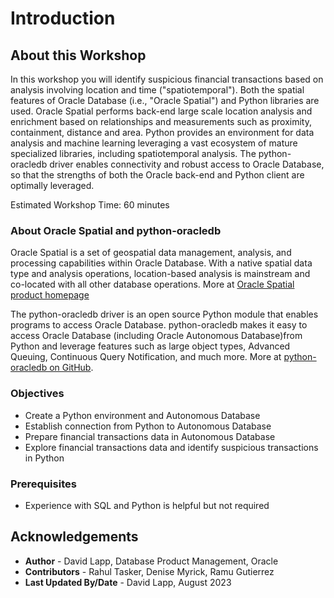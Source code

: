 # Introduction

## About this Workshop

In this workshop you will identify suspicious financial transactions based on analysis involving location and time ("spatiotemporal"). Both the spatial features of Oracle Database (i.e., "Oracle Spatial") and Python libraries are used. Oracle Spatial performs back-end large scale location analysis and enrichment  based on relationships and measurements such as proximity, containment, distance and area. Python provides an environment for data analysis and machine learning leveraging a vast ecosystem of mature specialized libraries, including spatiotemporal analysis. The python-oracledb driver enables connectivity and robust access to Oracle Database, so that the strengths of both the Oracle back-end and Python client are optimally leveraged.

Estimated Workshop Time: 60 minutes

### About Oracle Spatial and python-oracledb

Oracle Spatial is a set of geospatial data management, analysis, and processing capabilities within Oracle Database. With a native spatial data type and analysis operations, location-based analysis is mainstream and co-located with all other database operations. More at [Oracle Spatial product homepage](https://www.oracle.com/database/spatial)

The python-oracledb driver is an open source Python module that enables programs to access Oracle Database. python-oracledb makes it easy to access Oracle Database (including Oracle Autonomous Database)from Python and leverage features such as large object types, Advanced Queuing, Continuous Query Notification, and much more. More at [python-oracledb on GitHub](https://oracle.github.io/python-oracledb/).


### Objectives

- Create a Python environment and Autonomous Database
- Establish connection from Python to Autonomous Database
- Prepare financial transactions data in Autonomous Database
- Explore financial transactions data and identify suspicious transactions in Python


### Prerequisites

- Experience with SQL and Python is helpful but not required


## Acknowledgements

- **Author** - David Lapp, Database Product Management, Oracle
- **Contributors** - Rahul Tasker, Denise Myrick, Ramu Gutierrez
- **Last Updated By/Date** - David Lapp, August 2023
